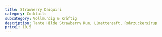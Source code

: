 ```yaml
---
title: Strawberry Daiquiri
category: Cocktails
subcategory: Vollmundig & Kräftig
description: Tante Hilde Strawberry Rum, Limettensaft, Rohrzuckersirup
price1: 10,5
---
```


